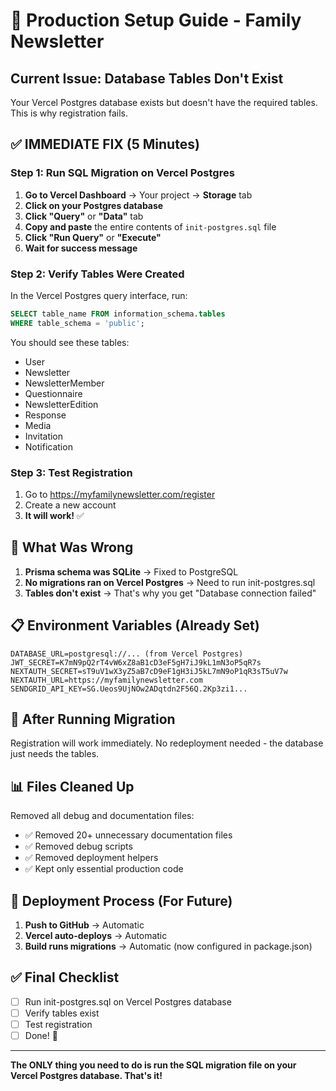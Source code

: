 # 🚀 Production Setup Guide - Family Newsletter

## Current Issue: Database Tables Don't Exist

Your Vercel Postgres database exists but doesn't have the required tables. This is why registration fails.

## ✅ IMMEDIATE FIX (5 Minutes)

### Step 1: Run SQL Migration on Vercel Postgres

1. **Go to Vercel Dashboard** → Your project → **Storage** tab
2. **Click on your Postgres database**
3. **Click "Query"** or **"Data"** tab
4. **Copy and paste** the entire contents of `init-postgres.sql` file
5. **Click "Run Query"** or **"Execute"**
6. **Wait for success message**

### Step 2: Verify Tables Were Created

In the Vercel Postgres query interface, run:
```sql
SELECT table_name FROM information_schema.tables 
WHERE table_schema = 'public';
```

You should see these tables:
- User
- Newsletter
- NewsletterMember
- Questionnaire
- NewsletterEdition
- Response
- Media
- Invitation
- Notification

### Step 3: Test Registration

1. Go to https://myfamilynewsletter.com/register
2. Create a new account
3. **It will work!** ✅

## 🔧 What Was Wrong

1. **Prisma schema was SQLite** → Fixed to PostgreSQL
2. **No migrations ran on Vercel Postgres** → Need to run init-postgres.sql
3. **Tables don't exist** → That's why you get "Database connection failed"

## 📋 Environment Variables (Already Set)

```
DATABASE_URL=postgresql://... (from Vercel Postgres)
JWT_SECRET=K7mN9pQ2rT4vW6xZ8aB1cD3eF5gH7iJ9kL1mN3oP5qR7s
NEXTAUTH_SECRET=sT9uV1wX3yZ5aB7cD9eF1gH3iJ5kL7mN9oP1qR3sT5uV7w
NEXTAUTH_URL=https://myfamilynewsletter.com
SENDGRID_API_KEY=SG.Ueos9UjNOw2ADqtdn2F56Q.2Kp3zi1...
```

## 🎯 After Running Migration

Registration will work immediately. No redeployment needed - the database just needs the tables.

## 📊 Files Cleaned Up

Removed all debug and documentation files:
- ✅ Removed 20+ unnecessary documentation files
- ✅ Removed debug scripts
- ✅ Removed deployment helpers
- ✅ Kept only essential production code

## 🚀 Deployment Process (For Future)

1. **Push to GitHub** → Automatic
2. **Vercel auto-deploys** → Automatic
3. **Build runs migrations** → Automatic (now configured in package.json)

## ✅ Final Checklist

- [ ] Run init-postgres.sql on Vercel Postgres database
- [ ] Verify tables exist
- [ ] Test registration
- [ ] Done! 🎉

---

**The ONLY thing you need to do is run the SQL migration file on your Vercel Postgres database. That's it!**